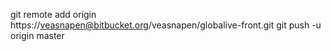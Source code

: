 git remote add origin https://veasnapen@bitbucket.org/veasnapen/globalive-front.git
git push -u origin master
